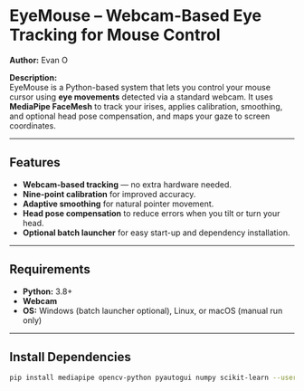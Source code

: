 # EyeMouse – Webcam-Based Eye Tracking for Mouse Control

**Author:** Evan O  

**Description:**  
EyeMouse is a Python-based system that lets you control your mouse cursor using **eye movements** detected via a standard webcam. It uses **MediaPipe FaceMesh** to track your irises, applies calibration, smoothing, and optional head pose compensation, and maps your gaze to screen coordinates.

---

## Features
- **Webcam-based tracking** — no extra hardware needed.  
- **Nine-point calibration** for improved accuracy.  
- **Adaptive smoothing** for natural pointer movement.  
- **Head pose compensation** to reduce errors when you tilt or turn your head.  
- **Optional batch launcher** for easy start-up and dependency installation.  

---

## Requirements
- **Python:** 3.8+  
- **Webcam**  
- **OS:** Windows (batch launcher optional), Linux, or macOS (manual run only)  

---

## Install Dependencies
```bash
pip install mediapipe opencv-python pyautogui numpy scikit-learn --user
